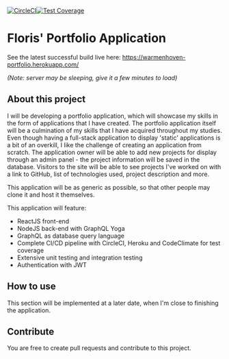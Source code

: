 [![CircleCI](https://circleci.com/gh/FlorisWarmenhoven/portfolio-site/tree/master.svg?style=shield)](https://circleci.com/gh/FlorisWarmenhoven/portfolio-site/tree/master)[![Test Coverage](https://api.codeclimate.com/v1/badges/a99a88d28ad37a79dbf6/test_coverage)](https://codeclimate.com/github/codeclimate/codeclimate/test_coverage)

# Floris' Portfolio Application

See the latest successful build live here: https://warmenhoven-portfolio.herokuapp.com/

*(Note: server may be sleeping, give it a few minutes to load)*

## About this project

I will be developing a portfolio application, which will showcase my skills in the form of applications that I have created. The portfolio application itself will be a culmination of my skills that I have acquired throughout my studies. Even though having a full-stack application to display 'static' applications is a bit of an overkill, I like the challenge of creating an application from scratch. The application owner will be able to add new projects for display through an admin panel - the project information will be saved in the database. Visitors to the site will be able to see projects I've worked on with a link to GitHub, list of technologies used, project description and more.

This application will be as generic as possible, so that other people may clone it and host it themselves.

This application will feature:

- ReactJS front-end
- NodeJS back-end with GraphQL Yoga
- GraphQL as database query language
- Complete CI/CD pipeline with CircleCI, Heroku and CodeClimate for test coverage
- Extensive unit testing and integration testing
- Authentication with JWT

## How to use

This section will be implemented at a later date, when I'm close to finishing the application.

## Contribute

You are free to create pull requests and contribute to this project.
